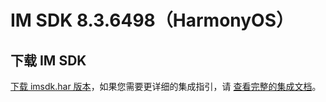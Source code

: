 # IM SDK 8.3.6498（HarmonyOS）

## 下载 IM SDK

[下载 imsdk.har 版本](https://im.sdk.qcloud.com/download/plus/8.3.6498/imsdk-ohos-8.3.6498.zip)，如果您需要更详细的集成指引，请 [查看完整的集成文档](https://cloud.tencent.com/document/product/269/103558)。
